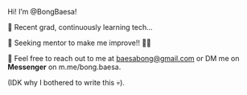 Hi! I’m @BongBaesa!

📌 Recent grad, continuously learning tech...

📌 Seeking mentor to make me improve!! 🧑‍💻

📧 Feel free to reach out to me at baesabong@gmail.com or DM me on **Messenger** on m.me/bong.baesa. 

(IDK why I bothered to write this 💀). 
<!---
BongBaesa/BongBaesa is a ✨ special ✨ repository because its `README.md` (this file) appears on your GitHub profile.
You can click the Preview link to take a look at your changes.
--->
